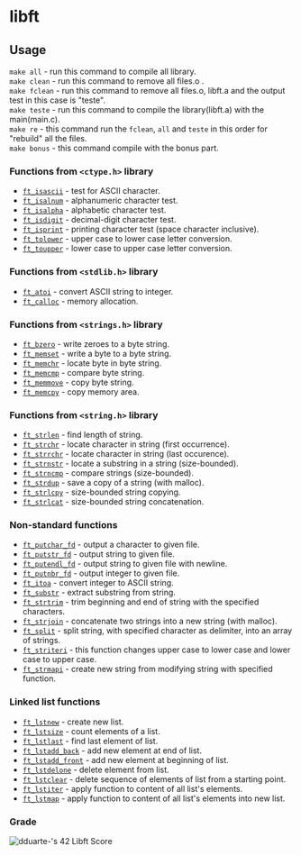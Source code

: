 # libft

## Usage

``make all`` - run this command to compile all library.<br/>
``make clean`` - run this command to remove all files.o .<br/>
``make fclean`` - run this command to remove all files.o, libft.a and the output test in this case is "teste".<br/>
``make teste`` - run this command to compile the library(libft.a) with the main(main.c).<br/>
``make re`` - this command run the ``fclean``, ``all`` and ``teste`` in this order for "rebuild" all the files.<br/>
``make bonus`` - this command compile with the bonus part.<br/>

### Functions from `<ctype.h>` library

* [`ft_isascii`](https://github.com/diogogomes2003/libft/blob/main/ft_isascii.c)			- test for ASCII character.
* [`ft_isalnum`](https://github.com/diogogomes2003/libft/blob/main/ft_isalnum.c)			- alphanumeric character test.
* [`ft_isalpha`](https://github.com/diogogomes2003/libft/blob/main/ft_isalpha.c)			- alphabetic character test.
* [`ft_isdigit`](https://github.com/diogogomes2003/libft/blob/main/ft_isdigit.c)			- decimal-digit character test.
* [`ft_isprint`](https://github.com/diogogomes2003/libft/blob/main/ft_isprint.c)			- printing character test (space character inclusive).
* [`ft_tolower`](https://github.com/diogogomes2003/libft/blob/main/ft_tolower.c)			- upper case to lower case letter conversion.
* [`ft_toupper`](https://github.com/diogogomes2003/libft/blob/main/ft_toupper.c)			- lower case to upper case letter conversion.

### Functions from `<stdlib.h>` library

* [`ft_atoi`](https://github.com/diogogomes2003/libft/blob/main/ft_atoi.c)		- convert ASCII string to integer.
* [`ft_calloc`](https://github.com/diogogomes2003/libft/blob/main/ft_calloc.c)	- memory allocation.

### Functions from `<strings.h>` library

* [`ft_bzero`](https://github.com/diogogomes2003/libft/blob/main/ft_bzero.c)		- write zeroes to a byte string.
* [`ft_memset`](https://github.com/diogogomes2003/libft/blob/main/ft_memset.c)		- write a byte to a byte string.
* [`ft_memchr`](https://github.com/diogogomes2003/libft/blob/main/ft_memchr.c)		- locate byte in byte string.
* [`ft_memcmp`](https://github.com/diogogomes2003/libft/blob/main/ft_memcmp.c)		- compare byte string.
* [`ft_memmove`](https://github.com/diogogomes2003/libft/blob/main/ft_memmove.c)	- copy byte string.
* [`ft_memcpy`](https://github.com/diogogomes2003/libft/blob/main/ft_memcpy.c)		- copy memory area.

### Functions from `<string.h>` library

* [`ft_strlen`](https://github.com/diogogomes2003/libft/blob/main/ft_strlen.c)				- find length of string.
* [`ft_strchr`](https://github.com/diogogomes2003/libft/blob/main/ft_strchr.c)				- locate character in string (first occurrence).
* [`ft_strrchr`](https://github.com/diogogomes2003/libft/blob/main/ft_strrchr.c)			- locate character in string (last occurence).
* [`ft_strnstr`](https://github.com/diogogomes2003/libft/blob/main/ft_strnstr.c)			- locate a substring in a string (size-bounded).
* [`ft_strncmp`](https://github.com/diogogomes2003/libft/blob/main/ft_strncmp.c)			- compare strings (size-bounded).
* [`ft_strdup`](https://github.com/diogogomes2003/libft/blob/main/ft_strdup.c)				- save a copy of a string (with malloc).
* [`ft_strlcpy`](https://github.com/diogogomes2003/libft/blob/main/ft_strlcpy.c)			- size-bounded string copying.
* [`ft_strlcat`](https://github.com/diogogomes2003/libft/blob/main/ft_strlcat.c)			- size-bounded string concatenation.

### Non-standard functions

* [`ft_putchar_fd`](https://github.com/diogogomes2003/libft/blob/main/ft_putchar_fd.c)		- output a character to given file.
* [`ft_putstr_fd`](https://github.com/diogogomes2003/libft/blob/main/ft_putstr_fd.c)		- output string to given file.
* [`ft_putendl_fd`](https://github.com/diogogomes2003/libft/blob/main/ft_putendl_fd.c)		- output string to given file with newline.
* [`ft_putnbr_fd`](https://github.com/diogogomes2003/libft/blob/main/ft_putnbr_fd.c)		- output integer to given file.
* [`ft_itoa`](https://github.com/diogogomes2003/libft/blob/main/ft_itoa.c)					- convert integer to ASCII string.
* [`ft_substr`](https://github.com/diogogomes2003/libft/blob/main/ft_substr.c)				- extract substring from string.
* [`ft_strtrim`](https://github.com/diogogomes2003/libft/blob/main/ft_strtrim.c)			- trim beginning and end of string with the specified characters.
* [`ft_strjoin`](https://github.com/diogogomes2003/libft/blob/main/ft_strjoin.c)			- concatenate two strings into a new string (with malloc).
* [`ft_split`](https://github.com/diogogomes2003/libft/blob/main/ft_split.c)				- split string, with specified character as delimiter, into an array of strings.
* [`ft_striteri`](https://github.com/diogogomes2003/libft/blob/main/ft_striteri.c)				- this function changes upper case to lower case and lower case to upper case.
* [`ft_strmapi`](https://github.com/diogogomes2003/libft/blob/main/ft_strmapi.c)			- create new string from modifying string with specified function.

### Linked list functions

* [`ft_lstnew`](https://github.com/diogogomes2003/libft/blob/main/ft_lstnew.c)				- create new list.
* [`ft_lstsize`](https://github.com/diogogomes2003/libft/blob/main/ft_lstsize.c)			- count elements of a list.
* [`ft_lstlast`](https://github.com/diogogomes2003/libft/blob/main/ft_lstlast.c)			- find last element of list.
* [`ft_lstadd_back`](https://github.com/diogogomes2003/libft/blob/main/ft_lstadd_back.c)	- add new element at end of list.
* [`ft_lstadd_front`](https://github.com/diogogomes2003/libft/blob/main/ft_lstadd_front.c)	- add new element at beginning of list.
* [`ft_lstdelone`](https://github.com/diogogomes2003/libft/blob/main/ft_lstdelone.c)		- delete element from list.
* [`ft_lstclear`](https://github.com/diogogomes2003/libft/blob/main/ft_lstclear.c)			- delete sequence of elements of list from a starting point.
* [`ft_lstiter`](https://github.com/diogogomes2003/libft/blob/main/ft_lstiter.c)			- apply function to content of all list's elements.
* [`ft_lstmap`](https://github.com/diogogomes2003/libft/blob/main/ft_lstmap.c)				- apply function to content of all list's elements into new list.

### Grade
<img src="https://badge42.vercel.app/api/v2/clhhnbua5001108mbvxboj2i5/project/3061313" alt="dduarte-'s 42 Libft Score" />
